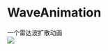 # WaveAnimation
一个雷达波扩散动画
<br/>
![](https://github.com/KathenZK/WaveAnimation/blob/master/wave_animation.gif)
<br/>
